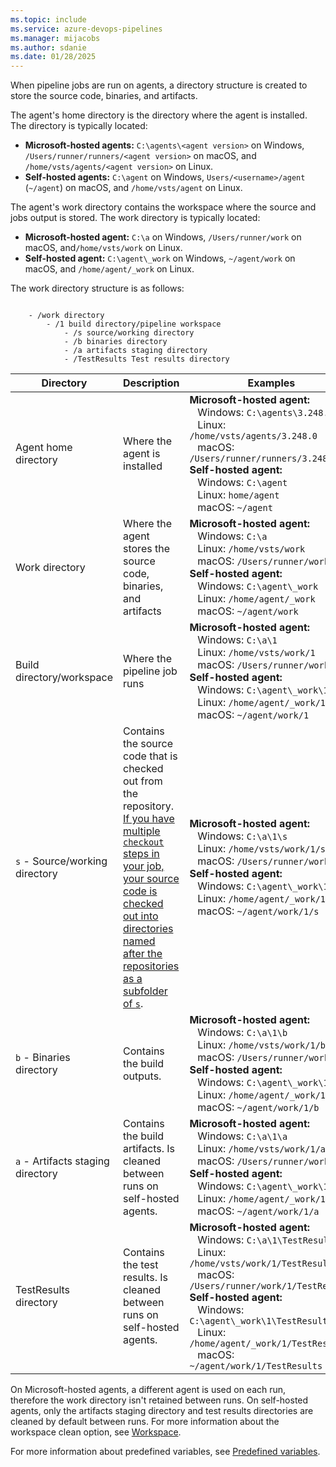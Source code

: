 ```yaml
---
ms.topic: include
ms.service: azure-devops-pipelines
ms.manager: mijacobs
ms.author: sdanie
ms.date: 01/28/2025
---
```


When pipeline jobs are run on agents, a directory structure is created to store the source code, binaries, and artifacts. 

The agent's home directory is the directory where the agent is installed. The directory is typically located:

- **Microsoft-hosted agents:** `C:\agents\<agent version>` on Windows, `/Users/runner/runners/<agent version>` on macOS, and `/home/vsts/agents/<agent version>` on Linux. 
- **Self-hosted agents:** `C:\agent` on Windows, `Users/<username>/agent` (`~/agent`) on macOS, and `/home/vsts/agent` on Linux.

The agent's work directory contains the workspace where the source and jobs output is stored. The work directory is typically located:

- **Microsoft-hosted agent:** `C:\a` on Windows, `/Users/runner/work` on macOS, and`/home/vsts/work` on Linux. 
- **Self-hosted agent:** `C:\agent\_work` on Windows, `~/agent/work` on macOS, and `/home/agent/_work` on Linux.

The work directory structure is as follows:

```plaintext

    - /work directory
        - /1 build directory/pipeline workspace
            - /s source/working directory
            - /b binaries directory
            - /a artifacts staging directory
            - /TestResults Test results directory
```

| Directory | Description | Examples | Predefined variables |
|-----------|-------------|----------|------------|
|Agent home directory| Where the agent is installed | **Microsoft-hosted agent:** <br> &nbsp;&nbsp;&nbsp;Windows: `C:\agents\3.248.0`<br> &nbsp;&nbsp;&nbsp;Linux: `/home/vsts/agents/3.248.0`<br> &nbsp;&nbsp;&nbsp;macOS: `/Users/runner/runners/3.248.0`<br> **Self-hosted agent:**<br> &nbsp;&nbsp;&nbsp;Windows: `C:\agent`<br> &nbsp;&nbsp;&nbsp;Linux: `home/agent` <br> &nbsp;&nbsp;&nbsp;macOS: `~/agent` | `Agent.HomeDirectory` |
|Work directory| Where the agent stores the source code, binaries, and artifacts | **Microsoft-hosted agent:** <br> &nbsp;&nbsp;&nbsp;Windows: `C:\a`<br> &nbsp;&nbsp;&nbsp;Linux: `/home/vsts/work`<br> &nbsp;&nbsp;&nbsp;macOS: `/Users/runner/work`<br> **Self-hosted agent:**<br> &nbsp;&nbsp;&nbsp;Windows: `C:\agent\_work`<br> &nbsp;&nbsp;&nbsp;Linux: `/home/agent/_work` <br> &nbsp;&nbsp;&nbsp;macOS: `~/agent/work` | `Agent.WorkFolder`<br> `Agent.RootDirectory` <br> `System.WorkFolder`|
|Build directory/workspace | Where the pipeline job runs | **Microsoft-hosted agent:** <br> &nbsp;&nbsp;&nbsp;Windows: `C:\a\1`<br> &nbsp;&nbsp;&nbsp;Linux: `/home/vsts/work/1`<br> &nbsp;&nbsp;&nbsp;macOS: `/Users/runner/work/1`<br> **Self-hosted agent:**<br> &nbsp;&nbsp;&nbsp;Windows: `C:\agent\_work\1`<br> &nbsp;&nbsp;&nbsp;Linux: `/home/agent/_work/1` <br> &nbsp;&nbsp;&nbsp;macOS: `~/agent/work/1`| `Agent.BuildDirectory`<br> `Pipeline.Workspace`|
| `s` - Source/working directory | Contains the source code that is checked out from the repository. [If you have multiple `checkout` steps in your job, your source code is checked out into directories named after the repositories as a subfolder of `s`](../../repos/multi-repo-checkout.md#checkout-path). | **Microsoft-hosted agent:** <br> &nbsp;&nbsp;&nbsp;Windows: `C:\a\1\s`<br> &nbsp;&nbsp;&nbsp;Linux: `/home/vsts/work/1/s`<br> &nbsp;&nbsp;&nbsp;macOS: `/Users/runner/work/1/s`<br> **Self-hosted agent:**<br> &nbsp;&nbsp;&nbsp;Windows: `C:\agent\_work\1\s`<br> &nbsp;&nbsp;&nbsp;Linux: `/home/agent/_work/1/s` <br> &nbsp;&nbsp;&nbsp;macOS: `~/agent/work/1/s` | `Build.SourcesDirectory` <br>`Build.RepositoryLocalPath`<br>`System.DefaultWorkingDirectory`|
| `b` - Binaries directory | Contains the build outputs. | **Microsoft-hosted agent:** <br> &nbsp;&nbsp;&nbsp;Windows: `C:\a\1\b`<br> &nbsp;&nbsp;&nbsp;Linux: `/home/vsts/work/1/b`<br> &nbsp;&nbsp;&nbsp;macOS: `/Users/runner/work/1/b`<br> **Self-hosted agent:**<br> &nbsp;&nbsp;&nbsp;Windows: `C:\agent\_work\1\b`<br> &nbsp;&nbsp;&nbsp;Linux: `/home/agent/_work/1/b`<br> &nbsp;&nbsp;&nbsp;macOS: `~/agent/work/1/b` | `Build.BinariesDirectory`|
| `a` - Artifacts staging directory | Contains the build artifacts. Is cleaned between runs on self-hosted agents. | **Microsoft-hosted agent:** <br> &nbsp;&nbsp;&nbsp;Windows: `C:\a\1\a`<br> &nbsp;&nbsp;&nbsp;Linux: `/home/vsts/work/1/a`<br> &nbsp;&nbsp;&nbsp;macOS: `/Users/runner/work/1/a`<br> **Self-hosted agent:**<br> &nbsp;&nbsp;&nbsp;Windows: `C:\agent\_work\1\a`<br> &nbsp;&nbsp;&nbsp;Linux: `/home/agent/_work/1/a` <br> &nbsp;&nbsp;&nbsp;macOS: `~/agent/work/1/a`| `Build.StagingDirectory`<br>`Build.ArtifactStagingDirectory` <br>`System.ArtifactsDirectory`|
| TestResults directory | Contains the test results. Is cleaned between runs on self-hosted agents.| **Microsoft-hosted agent:** <br> &nbsp;&nbsp;&nbsp;Windows: `C:\a\1\TestResults`<br> &nbsp;&nbsp;&nbsp;Linux: `/home/vsts/work/1/TestResults`<br> &nbsp;&nbsp;&nbsp;macOS: `/Users/runner/work/1/TestResults`<br> **Self-hosted agent:**<br> &nbsp;&nbsp;&nbsp;Windows: `C:\agent\_work\1\TestResults`<br> &nbsp;&nbsp;&nbsp;Linux: `/home/agent/_work/1/TestResults` <br> &nbsp;&nbsp;&nbsp;macOS: `~/agent/work/1/TestResults`| `Common.TestResultsDirectory`|

On Microsoft-hosted agents, a different agent is used on each run, therefore the work directory isn't retained between runs. On self-hosted agents, only the artifacts staging directory and test results directories are cleaned by default between runs. For more information about the workspace clean option, see [Workspace](../../process/phases.md#workspace).

For more information about predefined variables, see [Predefined variables](../../build/variables.md).